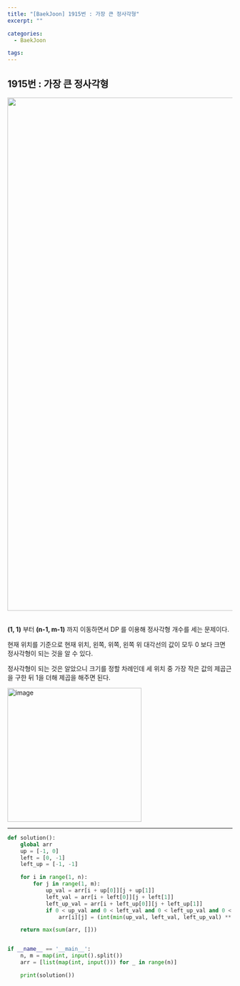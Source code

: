 ```yaml
---
title: "[BaekJoon] 1915번 : 가장 큰 정사각형"
excerpt: ""

categories:
  - BaekJoon

tags:
---
```


## 1915번 : 가장 큰 정사각형

<center><img width="1150" alt="" src="https://user-images.githubusercontent.com/54533309/107005152-a3924f80-67d2-11eb-8991-522a1798e6a9.png">
</center>



<br>

**(1, 1)** 부터 **(n-1, m-1)** 까지 이동하면서 DP 를 이용해 정사각형 개수를 세는 문제이다.

현재 위치를 기준으로 현재 위치, 왼쪽, 위쪽, 왼쪽 위 대각선의 값이 모두 0 보다 크면 정사각형이 되는 것을 알 수 있다.

정사각형이 되는 것은 알았으니 크기를 정할 차례인데 세 위치 중 가장 작은 값의 제곱근을 구한 뒤 1을 더해 제곱을 해주면 된다.

<img src="https://user-images.githubusercontent.com/54533309/107005985-d721a980-67d3-11eb-8561-b6a69b6cc719.png" alt="image" width="300" />

---

```python
def solution():
	global arr
	up = [-1, 0]
	left = [0, -1]
	left_up = [-1, -1]

	for i in range(1, n):
		for j in range(1, m):
			up_val = arr[i + up[0]][j + up[1]]
			left_val = arr[i + left[0]][j + left[1]]
			left_up_val = arr[i + left_up[0]][j + left_up[1]]
			if 0 < up_val and 0 < left_val and 0 < left_up_val and 0 < arr[i][j]:
				arr[i][j] = (int(min(up_val, left_val, left_up_val) ** 0.5) + 1) ** 2

	return max(sum(arr, []))


if __name__ == '__main__':
	n, m = map(int, input().split())
	arr = [list(map(int, input())) for _ in range(n)]

	print(solution())
```

<br>